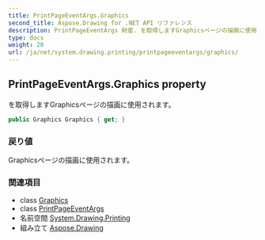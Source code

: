 ```yaml
---
title: PrintPageEventArgs.Graphics
second_title: Aspose.Drawing for .NET API リファレンス
description: PrintPageEventArgs 財産. を取得しますGraphicsページの描画に使用されます
type: docs
weight: 20
url: /ja/net/system.drawing.printing/printpageeventargs/graphics/
---
```

## PrintPageEventArgs.Graphics property

を取得しますGraphicsページの描画に使用されます。

```csharp
public Graphics Graphics { get; }
```

### 戻り値

Graphicsページの描画に使用されます。

### 関連項目

* class [Graphics](../../../system.drawing/graphics/)
* class [PrintPageEventArgs](../)
* 名前空間 [System.Drawing.Printing](../../printpageeventargs/)
* 組み立て [Aspose.Drawing](../../../)


